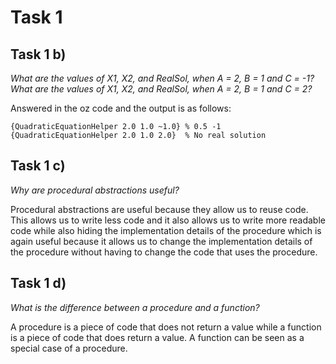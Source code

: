 # Task 1

## Task 1 b)

_What are the values of X1, X2, and RealSol, when A = 2, B = 1 and C = -1?_ <br/>
_What are the values of X1, X2, and RealSol, when A = 2, B = 1 and C = 2?_

Answered in the oz code and the output is as follows:

```oz
{QuadraticEquationHelper 2.0 1.0 ~1.0} % 0.5 -1
{QuadraticEquationHelper 2.0 1.0 2.0}  % No real solution
```


## Task 1 c)

_Why are procedural abstractions useful?_

Procedural abstractions are useful because they allow us to reuse code. This allows us to write less code and it also allows us to write more readable code while also hiding the implementation details of the procedure which is again useful because it allows us to change the implementation details of the procedure without having to change the code that uses the procedure.


## Task 1 d)

_What is the difference between a procedure and a function?_

A procedure is a piece of code that does not return a value while a function is a piece of code that does return a value. A function can be seen as a special case of a procedure.
